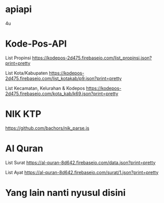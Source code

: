 # apiapi
4u

# Kode-Pos-API
List Propinsi
https://kodepos-2d475.firebaseio.com/list_propinsi.json?print=pretty

List Kota/Kabupaten
https://kodepos-2d475.firebaseio.com/list_kotakab/p9.json?print=pretty

List Kecamatan, Kelurahan & Kodepos
https://kodepos-2d475.firebaseio.com/kota_kab/k69.json?print=pretty

# NIK KTP
https://github.com/bachors/nik_parse.js

# Al Quran
List Surat
https://al-quran-8d642.firebaseio.com/data.json?print=pretty

List Ayat
https://al-quran-8d642.firebaseio.com/surat/1.json?print=pretty

# Yang lain nanti nyusul disini
